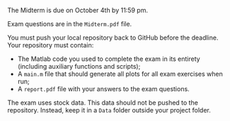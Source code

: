 The Midterm is due on October 4th by 11:59 pm.

Exam questions are in the `Midterm.pdf` file.

You must push your local repository back to GitHub before the deadline.
Your repository must contain:

-   The Matlab code you used to complete the exam in its entirety (including auxiliary functions and scripts);
-   A `main.m` file that should generate all plots for all exam exercises when run;
-   A `report.pdf` file with your answers to the exam questions.

The exam uses stock data.
This data should not be pushed to the repository.
Instead, keep it in a `Data` folder outside your project folder.
